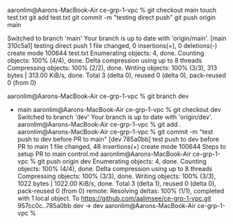 

aaronlim@Aarons-MacBook-Air ce-grp-1-vpc % git checkout main
touch test.txt
git add test.txt
git commit -m "testing direct push"
git push origin main

Switched to branch 'main'
Your branch is up to date with 'origin/main'.
[main 310c5a1] testing direct push
 1 file changed, 0 insertions(+), 0 deletions(-)
 create mode 100644 test.txt
Enumerating objects: 4, done.
Counting objects: 100% (4/4), done.
Delta compression using up to 8 threads
Compressing objects: 100% (2/2), done.
Writing objects: 100% (3/3), 313 bytes | 313.00 KiB/s, done.
Total 3 (delta 0), reused 0 (delta 0), pack-reused 0 (from 0)
<!-- remote: error: GH013: Repository rule violations found for refs/heads/main.
remote: Review all repository rules at https://github.com/aalimsee/ce-grp-1-vpc/rules?ref=refs%2Fheads%2Fmain
remote: 
remote: - Changes must be made through a pull request.
remote: 
remote: - 2 of 2 required status checks are expected.
remote: 
To https://github.com/aalimsee/ce-grp-1-vpc.git
 ! [remote rejected] main -> main (push declined due to repository rule violations)
error: failed to push some refs to 'https://github.com/aalimsee/ce-grp-1-vpc.git' -->
aaronlim@Aarons-MacBook-Air ce-grp-1-vpc % git branch 
  dev
* main
aaronlim@Aarons-MacBook-Air ce-grp-1-vpc % git checkout dev
Switched to branch 'dev'
Your branch is up to date with 'origin/dev'.
aaronlim@Aarons-MacBook-Air ce-grp-1-vpc % git add .
aaronlim@Aarons-MacBook-Air ce-grp-1-vpc % git commit -m "test push to dev before PR to main"
[dev 785a0bb] test push to dev before PR to main
 1 file changed, 48 insertions(+)
 create mode 100644 Steps to setup PR to main control.md
aaronlim@Aarons-MacBook-Air ce-grp-1-vpc % git push origin dev
Enumerating objects: 4, done.
Counting objects: 100% (4/4), done.
Delta compression using up to 8 threads
Compressing objects: 100% (3/3), done.
Writing objects: 100% (3/3), 1022 bytes | 1022.00 KiB/s, done.
Total 3 (delta 1), reused 0 (delta 0), pack-reused 0 (from 0)
remote: Resolving deltas: 100% (1/1), completed with 1 local object.
To https://github.com/aalimsee/ce-grp-1-vpc.git
   957cc0c..785a0bb  dev -> dev
aaronlim@Aarons-MacBook-Air ce-grp-1-vpc % 
